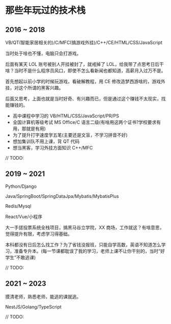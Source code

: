 # 那些年玩过的技术栈

## 2016 ~ 2018

VB/QT(智能家居相关的)/C/MFC(搞游戏外挂)/C++/CE/HTML/CSS/JavaScript

当时处于啥也不懂，电脑只会打游戏。

后面有某天 LOL 账号被别人开挂被封了，就戒掉了 LOL，给我带了点思考日后干啥？当时不是什么程序员风口，即使不怎么看新闻也都知道，高薪月入过万不是。

首先想起以前小学的时候玩游戏，看破解教程，用 CE 修改造梦西游啥的，游戏外挂，对这个所谓的黑客兴趣。

后面又思考，上面也就是当时好奇、有兴趣而已，但是通过这个赚钱不太现实，找能赚钱的。

- 高中课程中学习的 VB/HTML/CSS/JavaScript/PR/PS
- 全国计算机等级考试 MS Office/C 语言二级(有啥用这两个证书?学校要求有用，那就是有用)
- 为了提升打字速度学五笔(主要还是文盲，不学习拼音不好)
- 想加集训队不用上课，背 QT 代码
- 想当黑客，学习外挂方面知识 C++/MFC

// TODO:

## 2019 ~ 2021

Python/Django

Java/SpringBoot/SpringDataJpa/Mybatis/MybatisPlus

Redis/Mysql

React/Vue/小程序

大一手搓投票系统全栈项目，搞黑马谷立学院，XX 商场，工作就这？有啥意思，觉得提升有限，考虑学习得基础。

本科都没有日后怎么找工作？为了省钱没报班，只能自学高数，英语不知道怎么学习，准备专升本。(每一节课都耽误了我的学习，老师上课不让你干别的，当时“好学生”不敢逃课)

// TODO:

## 2021 ~ 2023

摸清老师，熟悉老师，能逃的课就逃。

NestJS/Golang/TypeScript

// TODO:
